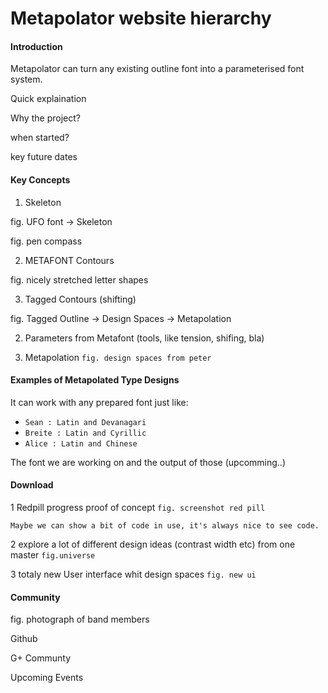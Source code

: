 # Metapolator website hierarchy

#### Introduction

Metapolator can turn any existing outline font into a parameterised font system.

Quick explaination

Why the project? 

when started?

key future dates

#### Key Concepts

1. Skeleton

fig. UFO font -> Skeleton 

fig. pen compass

2. METAFONT Contours

fig. nicely stretched letter shapes

3. Tagged Contours (shifting)

fig. Tagged Outline -> Design Spaces -> Metapolation

2. Parameters from Metafont (tools, like tension, shifing, bla)

3. Metapolation `fig. design spaces from peter`

#### Examples of Metapolated Type Designs

It can work with any prepared font just like:

* `Sean : Latin and Devanagari`
* `Breite : Latin and Cyrillic`
* `Alice : Latin and Chinese`

The font we are working on and the output of those (upcomming..)

#### Download

1 Redpill progress proof of concept `fig. screenshot red pill`

	Maybe we can show a bit of code in use, it's always nice to see code.

2 explore a lot of different design ideas (contrast width etc) from one master `fig.universe `

3 totaly new User interface whit design spaces `fig. new ui`

#### Community

fig. photograph of band members
 
Github

G+ Communty 

Upcoming Events